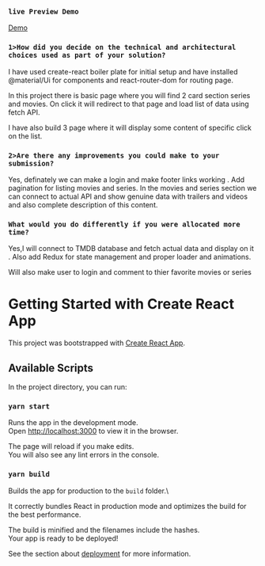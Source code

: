 ### `live Preview Demo`
[Demo](https://ashishyadav23.github.io/cast-app-challenge)




### `1>How did you decide on the technical and architectural choices used as part of your solution?`

I have used create-react boiler plate for initial setup and have installed @material/Ui for components and react-router-dom for routing page.

In this project there is basic page where you will find 2 card section series and movies. On click it will redirect to that page and load list of data using fetch API.

I have also build 3 page where it will display some content of specific click on the list.

### `2>Are there any improvements you could make to your submission?`

Yes, definately we can make a login and make footer links working .
Add pagination for listing movies and series.
In the movies and series section we can connect to actual API and show genuine data with trailers and videos and also complete description of this content.

### `What would you do differently if you were allocated more time?`

Yes,I will connect to TMDB database and fetch actual data and display on it .
Also add Redux for state management and proper loader and animations.

Will also make user to login and comment to thier favorite movies or series

# Getting Started with Create React App

This project was bootstrapped with [Create React App](https://github.com/facebook/create-react-app).

## Available Scripts

In the project directory, you can run:

### `yarn start`

Runs the app in the development mode.\
Open [http://localhost:3000](http://localhost:3000) to view it in the browser.

The page will reload if you make edits.\
You will also see any lint errors in the console.

### `yarn build`

Builds the app for production to the `build` folder.\

It correctly bundles React in production mode and optimizes the build for the best performance.

The build is minified and the filenames include the hashes.\
Your app is ready to be deployed!

See the section about [deployment](https://facebook.github.io/create-react-app/docs/deployment) for more information.

